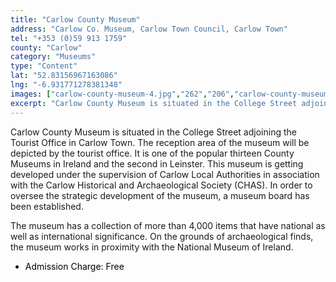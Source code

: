```yaml
---
title: "Carlow County Museum"
address: "Carlow Co. Museum, Carlow Town Council, Carlow Town"
tel: "+353 (0)59 913 1759"
county: "Carlow"
category: "Museums"
type: "Content"
lat: "52.83156967163086"
lng: "-6.931771278381348"
images: ["carlow-county-museum-4.jpg","262","206","carlow-county-museum-6.jpg","497","346","carlow-county-museum-9.jpg","194","114"]
excerpt: "Carlow County Museum is situated in the College Street adjoining the Tourist Office in Carlow Town. The reception area of the museum will be depicted..."
---
```

<p>Carlow County Museum is situated in the College Street adjoining the Tourist Office in Carlow Town. The reception area of the museum will be depicted by the tourist office. It is one of the popular thirteen County Museums in Ireland and the second in Leinster. This museum is getting developed under the supervision of Carlow Local Authorities in association with the Carlow Historical and Archaeological Society (CHAS). In order to oversee the strategic development of the museum, a museum board has been established. </p>  
    <p>The museum has a collection of more than 4,000 items that have national as well as international significance. On the grounds of archaeological finds, the museum works in proximity with the National Museum of Ireland.</p>  
    <ul> 
        <li style="color:black">Admission Charge: Free</li> </ul>